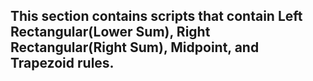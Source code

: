 ## This section contains scripts that contain Left Rectangular(Lower Sum), Right Rectangular(Right Sum), Midpoint, and Trapezoid rules.
